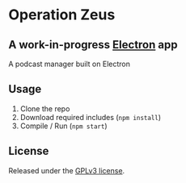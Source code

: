 # Operation Zeus
## A work-in-progress [Electron](http://electron.atom.io) app
A podcast manager built on Electron

## Usage
1. Clone the repo
2. Download required includes (`npm install`)
3. Compile / Run (`npm start`)

## License
Released under the [GPLv3 license](https://opensource.org/licenses/GPL-3.0).
